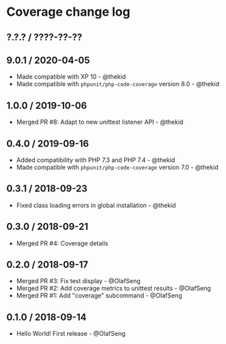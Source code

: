 Coverage change log
===================

## ?.?.? / ????-??-??

## 9.0.1 / 2020-04-05

* Made compatible with XP 10 - @thekid
* Made compatible with `phpunit/php-code-coverage` version 8.0 - @thekid

## 1.0.0 / 2019-10-06

* Merged PR #8: Adapt to new unittest listener API - @thekid

## 0.4.0 / 2019-09-16

* Added compatibility with PHP 7.3 and PHP 7.4 - @thekid
* Made compatible with `phpunit/php-code-coverage` version 7.0 - @thekid

## 0.3.1 / 2018-09-23

* Fixed class loading errors in global installation - @thekid

## 0.3.0 / 2018-09-21

* Merged PR #4: Coverage details

## 0.2.0 / 2018-09-17

* Merged PR #3: Fix test display - @OlafSeng
* Merged PR #2: Add coverage metrics to unittest results - @OlafSeng
* Merged PR #1: Add "coverage" subcommand - @OlafSeng

## 0.1.0 / 2018-09-14

* Hello World! First release - @OlafSeng